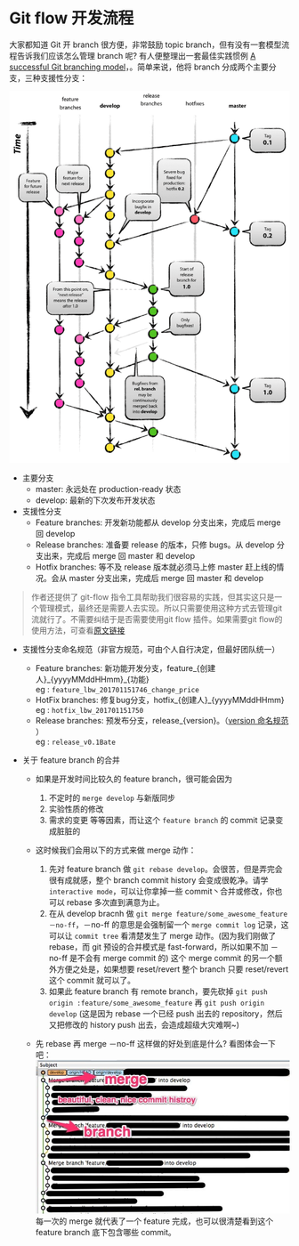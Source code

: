 # Git flow 开发流程

大家都知道 Git 开 branch 很方便，非常鼓励 topic branch，但有没有一套模型流程告诉我们应该怎么管理 branch 呢? 有人便整理出一套最佳实践惯例 [A successful Git branching model](http://nvie.com/posts/a-successful-git-branching-model/)，。简单来说，他将 branch 分成两个主要分支，三种支援性分支：

![git flow模式 图解](/resources/image/git_flow.png)

- 主要分支  
  * master: 永远处在 production-ready 状态
  * develop: 最新的下次发布开发状态
- 支援性分支
  * Feature branches: 开发新功能都从 develop 分支出来，完成后 merge 回 develop
  * Release branches: 准备要 release 的版本，只修 bugs。从 develop 分支出来，完成后 merge 回 master 和 develop
  * Hotfix branches: 等不及 release 版本就必须马上修 master 赶上线的情况。会从 master 分支出来，完成后 merge 回 master 和 develop

> 作者还提供了 git-flow 指令工具帮助我们很容易的实践，但其实这只是一个管理模式，最终还是需要人去实现。所以只需要使用这种方式去管理git流就行了。不需要纠结于是否需要使用git flow 插件。如果需要git flow的使用方法，可查看[原文链接](https://ihower.tw/blog/archives/5140)

- 支援性分支命名规范（非官方规范，可由个人自行决定，但最好团队统一）  
  * Feature branches: 新功能开发分支，feature\_{创建人}\_{yyyyMMddHHmm}\_{功能}  
    eg : `feature_lbw_201701151746_change_price`
  * HotFix branches: 修复bug分支，hotfix\_{创建人}\_{yyyyMMddHHmm}  
    eg : `hotfix_lbw_201701151750`
  * Release branches: 预发布分支，release\_{version}。（[version 命名规范](../version.md) ）  
    eg : `release_v0.1Bate`


- 关于 feature branch 的合并

    - 如果是开发时间比较久的 feature branch，很可能会因为  
      1. 不定时的 `merge develop` 与新版同步  
      2. 实验性质的修改  
      3. 需求的变更
      等等因素，而让这个 `feature branch` 的 commit 记录变成脏脏的
    - 这时候我们会用以下的方式来做 merge 动作：  
      1. 先对 feature branch 做 `git rebase develop`。会很苦，但是弄完会很有成就感，整个 branch commit history 会变成很乾净。请学 `interactive mode`，可以让你拿掉一些 commit丶合并或修改，你也可以 rebase 多次直到满意为止。
      1. 在从 develop bracnh 做 `git merge feature/some_awesome_feature －no-ff`，－no-ff 的意思是会强制留一个 `merge commit log` 记录，这可以让 `commit tree` 看清楚发生了 merge 动作。(因为我们刚做了 rebase，而 git 预设的合并模式是 fast-forward，所以如果不加 －no-ff 是不会有 merge commit 的) 这个 merge commit 的另一个额外方便之处是，如果想要 reset/revert 整个 branch 只要 reset/revert 这个 commit 就可以了。
      1. 如果此 feature branch 有 remote branch，要先砍掉 `git push origin :feature/some_awesome_feature` 再 `git push origin develop` (这是因为 rebase 一个已经 push 出去的 repository，然后又把修改的 history push 出去，会造成超级大灾难啊~)

    - 先 rebase 再 merge －no-ff 这样做的好处到底是什么? 看图体会一下吧：
    ![commit tree 图](/resources/image/git-branch1.jpg)  
    每一次的 merge 就代表了一个 feature 完成，也可以很清楚看到这个 feature branch 底下包含哪些 commit。
